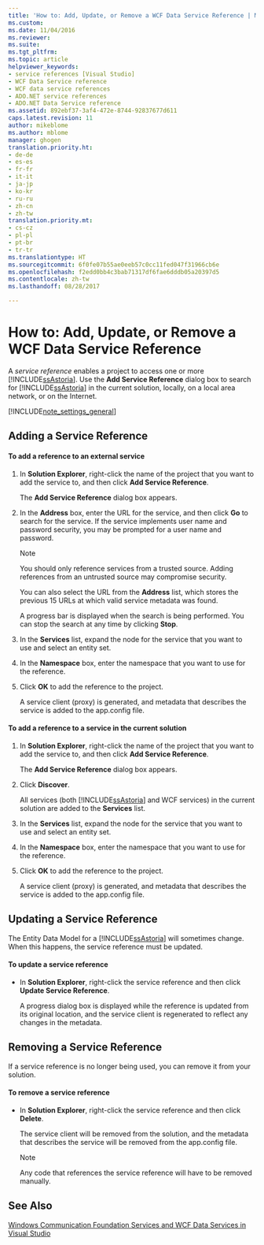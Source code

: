 ```yaml
---
title: 'How to: Add, Update, or Remove a WCF Data Service Reference | Microsoft Docs'
ms.custom: 
ms.date: 11/04/2016
ms.reviewer: 
ms.suite: 
ms.tgt_pltfrm: 
ms.topic: article
helpviewer_keywords:
- service references [Visual Studio]
- WCF Data Service reference
- WCF data service references
- ADO.NET service references
- ADO.NET Data Service reference
ms.assetid: 892ebf37-3af4-472e-8744-92837677d611
caps.latest.revision: 11
author: mikeblome
ms.author: mblome
manager: ghogen
translation.priority.ht:
- de-de
- es-es
- fr-fr
- it-it
- ja-jp
- ko-kr
- ru-ru
- zh-cn
- zh-tw
translation.priority.mt:
- cs-cz
- pl-pl
- pt-br
- tr-tr
ms.translationtype: HT
ms.sourcegitcommit: 6f0fe07b55ae0eeb57c0cc11fed047f31966cb6e
ms.openlocfilehash: f2edd0bb4c3bab71317df6fae6dddb05a20397d5
ms.contentlocale: zh-tw
ms.lasthandoff: 08/28/2017

---
```

# <a name="how-to-add-update-or-remove-a-wcf-data-service-reference"></a>How to: Add, Update, or Remove a WCF Data Service Reference
A *service reference* enables a project to access one or more [!INCLUDE[ssAstoria](../data-tools/includes/ssastoria_md.md)]. Use the **Add Service Reference** dialog box to search for [!INCLUDE[ssAstoria](../data-tools/includes/ssastoria_md.md)] in the current solution, locally, on a local area network, or on the Internet.  
  
[!INCLUDE[note_settings_general](../data-tools/includes/note_settings_general_md.md)]  
  
## <a name="adding-a-service-reference"></a>Adding a Service Reference  
  
#### <a name="to-add-a-reference-to-an-external-service"></a>To add a reference to an external service  
  
1.  In **Solution Explorer**, right-click the name of the project that you want to add the service to, and then click **Add Service Reference**.  
  
     The **Add Service Reference** dialog box appears.  
  
2.  In the **Address** box, enter the URL for the service, and then click **Go** to search for the service. If the service implements user name and password security, you may be prompted for a user name and password.  
  
    > [!NOTE]
    >  You should only reference services from a trusted source. Adding references from an untrusted source may compromise security.  
  
     You can also select the URL from the **Address** list, which stores the previous 15 URLs at which valid service metadata was found.  
  
     A progress bar is displayed when the search is being performed. You can stop the search at any time by clicking **Stop**.  
  
3.  In the **Services** list, expand the node for the service that you want to use and select an entity set.  
  
4.  In the **Namespace** box, enter the namespace that you want to use for the reference.  
  
5.  Click **OK** to add the reference to the project.  
  
     A service client (proxy) is generated, and metadata that describes the service is added to the app.config file.  
  
#### <a name="to-add-a-reference-to-a-service-in-the-current-solution"></a>To add a reference to a service in the current solution  
  
1.  In **Solution Explorer**, right-click the name of the project that you want to add the service to, and then click **Add Service Reference**.  
  
     The **Add Service Reference** dialog box appears.  
  
2.  Click **Discover**.  
  
     All services (both [!INCLUDE[ssAstoria](../data-tools/includes/ssastoria_md.md)] and WCF services) in the current solution are added to the **Services** list.  
  
3.  In the **Services** list, expand the node for the service that you want to use and select an entity set.  
  
4.  In the **Namespace** box, enter the namespace that you want to use for the reference.  
  
5.  Click **OK** to add the reference to the project.  
  
     A service client (proxy) is generated, and metadata that describes the service is added to the app.config file.  
  
## <a name="updating-a-service-reference"></a>Updating a Service Reference  
 The Entity Data Model for a [!INCLUDE[ssAstoria](../data-tools/includes/ssastoria_md.md)] will sometimes change. When this happens, the service reference must be updated.  
  
#### <a name="to-update-a-service-reference"></a>To update a service reference  
  
-   In **Solution Explorer**, right-click the service reference and then click **Update Service Reference**.  
  
     A progress dialog box is displayed while the reference is updated from its original location, and the service client is regenerated to reflect any changes in the metadata.  
  
## <a name="removing-a-service-reference"></a>Removing a Service Reference  
 If a service reference is no longer being used, you can remove it from your solution.  
  
#### <a name="to-remove-a-service-reference"></a>To remove a service reference  
  
-   In **Solution Explorer**, right-click the service reference and then click **Delete**.  
  
     The service client will be removed from the solution, and the metadata that describes the service will be removed from the app.config file.  
  
    > [!NOTE]
    >  Any code that references the service reference will have to be removed manually.  
  
## <a name="see-also"></a>See Also  
 [Windows Communication Foundation Services and WCF Data Services in Visual Studio](../data-tools/windows-communication-foundation-services-and-wcf-data-services-in-visual-studio.md)
